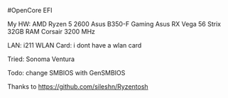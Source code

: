 #OpenCore EFI

My HW:
  AMD Ryzen 5 2600
  Asus B350-F Gaming
  Asus RX Vega 56 Strix
  32GB RAM Corsair 3200 MHz
  
  LAN: i211
  WLAN Card: i dont have a wlan card
  
Tried:
  Sonoma
  Ventura
  

Todo:
  change SMBIOS with GenSMBIOS


Thanks to https://github.com/sileshn/Ryzentosh
